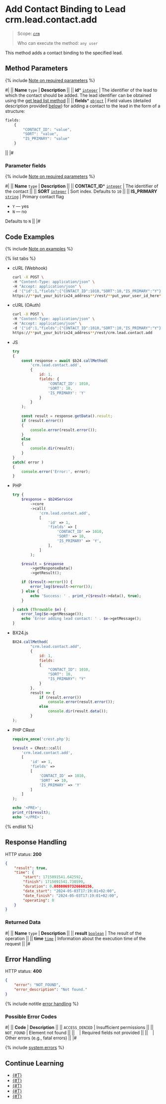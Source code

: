 # Add Contact Binding to Lead crm.lead.contact.add

> Scope: [`crm`](../../../scopes/permissions.md)
>
> Who can execute the method: `any user`

This method adds a contact binding to the specified lead.

## Method Parameters

{% include [Note on required parameters](../../../../_includes/required.md) %}

#|
|| **Name**
`type` | **Description** ||
|| **id***
[`integer`](../../../data-types.md) | The identifier of the lead to which the contact should be added. The lead identifier can be obtained using the [get lead list method](../crm-lead-list.md)  ||
|| **fields***
[`object`](../../../data-types.md) | Field values (detailed description provided [below](#parametr-fields)) for adding a contact to the lead in the form of a structure:

```js
fields:
    {
        "CONTACT_ID": "value",
        "SORT": "value",
        "IS_PRIMARY": "value"
    }
```
 ||
|#

### Parameter fields

{% include [Note on required parameters](../../../../_includes/required.md) %}

#|
|| **Name**
`type` | **Description** ||
|| **CONTACT_ID***
[`integer`](../../../data-types.md) | The identifier of the contact ||
|| **SORT**
[`integer`](../../../data-types.md) | Sort index. Defaults to `10`  ||
|| **IS_PRIMARY**
[`string`](../../../data-types.md) | Primary contact flag

- `Y` — yes
- `N` — no

Defaults to `N` ||
|#

## Code Examples

{% include [Note on examples](../../../../_includes/examples.md) %}

{% list tabs %}

- cURL (Webhook)

    ```bash
    curl -X POST \
    -H "Content-Type: application/json" \
    -H "Accept: application/json" \
    -d '{"id":1,"fields":{"CONTACT_ID":1010,"SORT":10,"IS_PRIMARY":"Y"}}' \
    https://**put_your_bitrix24_address**/rest/**put_your_user_id_here**/**put_your_webhook_here**/crm.lead.contact.add
    ```

- cURL (OAuth)

    ```bash
    curl -X POST \
    -H "Content-Type: application/json" \
    -H "Accept: application/json" \
    -d '{"id":1,"fields":{"CONTACT_ID":1010,"SORT":10,"IS_PRIMARY":"Y"},"auth":"**put_access_token_here**"}' \
    https://**put_your_bitrix24_address**/rest/crm.lead.contact.add
    ```

- JS

    ```js
    try
    {
    	const response = await $b24.callMethod(
    		'crm.lead.contact.add',
    		{
    			id: 1,
    			fields: {
    				'CONTACT_ID': 1010,
    				'SORT': 10,
    				'IS_PRIMARY': 'Y'
    			}
    		}
    	);
    	
    	const result = response.getData().result;
    	if (result.error())
    	{
    		console.error(result.error());
    	}
    	else
    	{
    		console.dir(result);
    	}
    }
    catch( error )
    {
    	console.error('Error:', error);
    }
    ```

- PHP

    ```php
    try {
        $response = $b24Service
            ->core
            ->call(
                'crm.lead.contact.add',
                [
                    'id' => 1,
                    'fields' => [
                        'CONTACT_ID' => 1010,
                        'SORT' => 10,
                        'IS_PRIMARY' => 'Y',
                    ],
                ]
            );
    
        $result = $response
            ->getResponseData()
            ->getResult();
    
        if ($result->error()) {
            error_log($result->error());
        } else {
            echo 'Success: ' . print_r($result->data(), true);
        }
    
    } catch (Throwable $e) {
        error_log($e->getMessage());
        echo 'Error adding lead contact: ' . $e->getMessage();
    }
    ```

- BX24.js

    ```js
    BX24.callMethod(
            "crm.lead.contact.add",
            {
                id: 1,
                fields:
                {
                    "CONTACT_ID": 1010,
                    "SORT": 10,
                    "IS_PRIMARY": "Y"
                }
            },
            result => {
                if (result.error())
                    console.error(result.error());
                else
                    console.dir(result.data());
            }
    );
    ```

- PHP CRest

    ```php
    require_once('crest.php');

    $result = CRest::call(
        'crm.lead.contact.add',
        [
            'id' => 1,
            'fields' =>
            [
                'CONTACT_ID' => 1010,
                'SORT' => 10,
                'IS_PRIMARY' => 'Y'
            ]
        ]
    );

    echo '<PRE>';
    print_r($result);
    echo '</PRE>';
    ```

{% endlist %}

## Response Handling

HTTP status: **200**

```json
{
    "result": true,
    "time": {
        "start": 1715091541.642592,
        "finish": 1715091541.730599,
        "duration": 0.08800697326660156,
        "date_start": "2024-05-03T17:19:01+02:00",
        "date_finish": "2024-05-03T17:19:01+02:00",
        "operating": 0
    }
}
```

### Returned Data

#|
|| **Name**
`type` | **Description** ||
|| **result**
[`boolean`](../../../data-types.md) | The result of the operation ||
|| **time**
[`time`](../../../data-types.md) | Information about the execution time of the request ||
|#

## Error Handling

HTTP status: **400**

```json
{
    "error": "NOT_FOUND",
    "error_description": "Not found."
}
```

{% include notitle [error handling](../../../../_includes/error-info.md) %}

### Possible Error Codes

#|
|| **Code** | **Description** ||
|| `ACCESS_DENIED` | Insufficient permissions ||
|| `NOT_FOUND` | Element not found ||
|| ` ` | Required fields not provided ||
|| ` ` | Other errors (e.g., fatal errors) ||
|#

{% include [system errors](../../../../_includes/system-errors.md) %}

## Continue Learning

- [{#T}](./crm-lead-contact-delete.md)
- [{#T}](./crm-lead-contact-items-get.md)
- [{#T}](./crm-lead-contact-items-set.md)
- [{#T}](./crm-lead-contact-items-delete.md)
- [{#T}](./crm-lead-contact-fields.md)